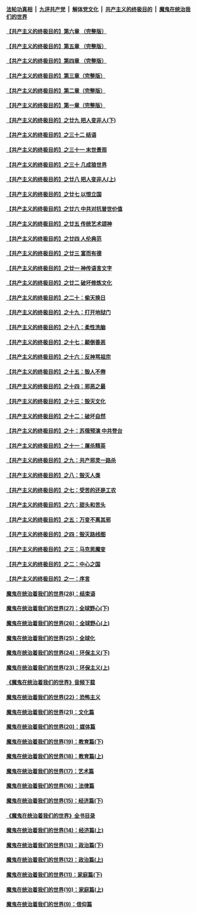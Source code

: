 ####  [法轮功真相](../../../../basic/blob/master/README.md?t=09040539) &nbsp;|&nbsp; [九评共产党](../../../../9ping.md/blob/master/README.md?t=09040539) &nbsp;|&nbsp; [解体党文化](../../../../jtdwh.md/blob/master/README.md?t=09040539)  &nbsp;|&nbsp; [共产主义的终极目的](../../../../gczydzjmd.md/blob/master/README.md?t=09040539) &nbsp;|&nbsp; [魔鬼在统治我们的世界](../../../../mgztzwmdsj.md/blob/master/README.md?t=09040539) 

#### [【共产主义的终极目的】第六章 （完整版）](../pages/nsc422/n11428913.md?t=09040539) 

#### [【共产主义的终极目的】第五章 （完整版）](../pages/nsc422/n11428912.md?t=09040539) 

#### [【共产主义的终极目的】第四章 （完整版）](../pages/nsc422/n11428907.md?t=09040539) 

#### [【共产主义的终极目的】第三章（完整版）](../pages/nsc422/n11428848.md?t=09040539) 

#### [【共产主义的终极目的】第二章（完整版）](../pages/nsc422/n11428831.md?t=09040539) 

#### [【共产主义的终极目的】第一章（完整版）](../pages/nsc422/n11417651.md?t=09040539) 

#### [【共产主义的终极目的】之廿九 把人变非人(下)](../pages/nsc422/n11344140.md?t=09040539) 

#### [【共产主义的终极目的】之三十二 结语](../pages/nsc422/n11360535.md?t=09040539) 

#### [【共产主义的终极目的】之三十一 末世景观](../pages/nsc422/n11351129.md?t=09040539) 

#### [【共产主义的终极目的】之三十 几成狼世界](../pages/nsc422/n11348280.md?t=09040539) 

#### [【共产主义的终极目的】之廿八 把人变非人(上)](../pages/nsc422/n11340492.md?t=09040539) 

#### [【共产主义的终极目的】之廿七 以恨立国](../pages/nsc422/n11336944.md?t=09040539) 

#### [【共产主义的终极目的】之廿六 中共对抗普世价值](../pages/nsc422/n11324785.md?t=09040539) 

#### [【共产主义的终极目的】之廿五 传统艺术颂神](../pages/nsc422/n11296396.md?t=09040539) 

#### [【共产主义的终极目的】之廿四 人伦典范](../pages/nsc422/n11296397.md?t=09040539) 

#### [【共产主义的终极目的】之廿三 富而有德](../pages/nsc422/n11283598.md?t=09040539) 

#### [【共产主义的终极目的】之廿一 神传语言文字](../pages/nsc422/n11263265.md?t=09040539) 

#### [【共产主义的终极目的】之廿二 破坏修炼文化](../pages/nsc422/n11245728.md?t=09040539) 

#### [【共产主义的终极目的】之二十：偷天换日](../pages/nsc422/n11238846.md?t=09040539) 

#### [【共产主义的终极目的】之十九：打开地狱门](../pages/nsc422/n11206376.md?t=09040539) 

#### [【共产主义的终极目的】之十八：柔性洗脑](../pages/nsc422/n11199994.md?t=09040539) 

#### [【共产主义的终极目的】之十七：颠倒善恶](../pages/nsc422/n11179782.md?t=09040539) 

#### [【共产主义的终极目的】之十六：反神骂祖宗](../pages/nsc422/n11166798.md?t=09040539) 

#### [【共产主义的终极目的】之十五：毁人不倦](../pages/nsc422/n11166792.md?t=09040539) 

#### [【共产主义的终极目的】之十四：邪恶之最](../pages/nsc422/n11150249.md?t=09040539) 

#### [【共产主义的终极目的】之十三：毁灭文化](../pages/nsc422/n11135227.md?t=09040539) 

#### [【共产主义的终极目的】之十二：破坏自然](../pages/nsc422/n11135214.md?t=09040539) 

#### [【共产主义的终极目的】之十：苏俄预演 中共登台](../pages/nsc422/n11118424.md?t=09040539) 

#### [【共产主义的终极目的】之十一：屠杀精英](../pages/nsc422/n11118442.md?t=09040539) 

#### [【共产主义的终极目的】之九：共产邪灵一路杀](../pages/nsc422/n11114139.md?t=09040539) 

#### [【共产主义的终极目的】之八：毁灭人类](../pages/nsc422/n11108503.md?t=09040539) 

#### [【共产主义的终极目的】之七：受苦的还是工农](../pages/nsc422/n11101809.md?t=09040539) 

#### [【共产主义的终极目的】之六：甜头和苦头](../pages/nsc422/n11096971.md?t=09040539) 

#### [【共产主义的终极目的】之五：万变不离其邪](../pages/nsc422/n11091285.md?t=09040539) 

#### [【共产主义的终极目的】之四：毁灭路线图](../pages/nsc422/n11086284.md?t=09040539) 

#### [【共产主义的终极目的】之三：马克思魔变](../pages/nsc422/n11061941.md?t=09040539) 

#### [【共产主义的终极目的】之二：中心之国](../pages/nsc422/n11047728.md?t=09040539) 

#### [【共产主义的终极目的】之一：序言](../pages/nsc422/n11086077.md?t=09040539) 

#### [魔鬼在统治着我们的世界(28)：结束语](../pages/nsc422/n10936246.md?t=09040539) 

#### [魔鬼在统治着我们的世界(27)：全球野心(下)](../pages/nsc422/n10928319.md?t=09040539) 

#### [魔鬼在统治着我们的世界(26)：全球野心(上)](../pages/nsc422/n10900318.md?t=09040539) 

#### [魔鬼在统治着我们的世界(25)：全球化](../pages/nsc422/n10788205.md?t=09040539) 

#### [魔鬼在统治着我们的世界(24)：环保主义(下)](../pages/nsc422/n10695307.md?t=09040539) 

#### [魔鬼在统治着我们的世界(23)：环保主义(上)](../pages/nsc422/n10688613.md?t=09040539) 

#### [《魔鬼在统治着我们的世界》音频下载](../pages/nsc422/n10635553.md?t=09040539) 

#### [魔鬼在统治着我们的世界(22)：恐怖主义](../pages/nsc422/n10614727.md?t=09040539) 

#### [魔鬼在统治着我们的世界(21)：文化篇](../pages/nsc422/n10597706.md?t=09040539) 

#### [魔鬼在统治着我们的世界(20)：媒体篇](../pages/nsc422/n10586579.md?t=09040539) 

#### [魔鬼在统治着我们的世界(19)：教育篇(下)](../pages/nsc422/n10564808.md?t=09040539) 

#### [魔鬼在统治着我们的世界(18)：教育篇(上)](../pages/nsc422/n10526970.md?t=09040539) 

#### [魔鬼在统治着我们的世界(17)：艺术篇](../pages/nsc422/n10499093.md?t=09040539) 

#### [魔鬼在统治着我们的世界(16)：法律篇](../pages/nsc422/n10485969.md?t=09040539) 

#### [魔鬼在统治着我们的世界(15)：经济篇(下)](../pages/nsc422/n10469975.md?t=09040539) 

#### [《魔鬼在统治着我们的世界》全书目录](../pages/nsc422/n10464261.md?t=09040539) 

#### [魔鬼在统治着我们的世界(14)：经济篇(上)](../pages/nsc422/n10457370.md?t=09040539) 

#### [魔鬼在统治着我们的世界(13)：政治篇(下)](../pages/nsc422/n10448270.md?t=09040539) 

#### [魔鬼在统治着我们的世界(12)：政治篇(上)](../pages/nsc422/n10444576.md?t=09040539) 

#### [魔鬼在统治着我们的世界(11)：家庭篇(下)](../pages/nsc422/n10440961.md?t=09040539) 

#### [魔鬼在统治着我们的世界(10)：家庭篇(上)](../pages/nsc422/n10435448.md?t=09040539) 

#### [魔鬼在统治着我们的世界(9)：信仰篇](../pages/nsc422/n10432159.md?t=09040539) 

